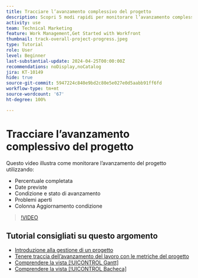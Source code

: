 ```yaml
---
title: Tracciare l’avanzamento complessivo del progetto
description: Scopri 5 modi rapidi per monitorare l’avanzamento complessivo del progetto.
activity: use
team: Technical Marketing
feature: Work Management,Get Started with Workfront
thumbnail: track-overall-project-progress.jpeg
type: Tutorial
role: User
level: Beginner
last-substantial-update: 2024-04-25T00:00:00Z
recommendations: noDisplay,noCatalog
jira: KT-10149
hide: true
source-git-commit: 5947224c840e9bd2c80e5e027e0d5aabb91ff6fd
workflow-type: tm+mt
source-wordcount: '67'
ht-degree: 100%

---
```


# Tracciare l’avanzamento complessivo del progetto

Questo video illustra come monitorare l’avanzamento del progetto utilizzando:

* Percentuale completata
* Date previste
* Condizione e stato di avanzamento
* Problemi aperti
* Colonna Aggiornamento condizione

>[!VIDEO](https://video.tv.adobe.com/v/3428748/?quality=12&learn=on)

## Tutorial consigliati su questo argomento

* [Introduzione alla gestione di un progetto](/help/manage-work/projects/getting-started-manage-a-project.md)
* [Tenere traccia dell’avanzamento del lavoro con le metriche del progetto](/help/manage-work/projects/track-work-progress-with-project-metrics.md)
* [Comprendere la vista [!UICONTROL Gantt]](/help/manage-work/projects/understand-the-gantt-view.md)
* [Comprendere la vista [!UICONTROL Bacheca]](/help/manage-work/projects/understand-the-board-view.md)
